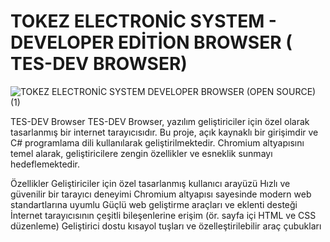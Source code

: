 # TOKEZ ELECTRONİC SYSTEM - DEVELOPER EDİTİON BROWSER ( TES-DEV BROWSER)

![TOKEZ ELECTRONİC SYSTEM DEVELOPER BROWSER (OPEN SOURCE) (1)](https://github.com/wechtof/tesdevbrowser/assets/111958409/034798a6-ae94-4591-87c5-a0c0e4f2795a)

TES-DEV Browser
TES-DEV Browser, yazılım geliştiriciler için özel olarak tasarlanmış bir internet tarayıcısıdır. Bu proje, açık kaynaklı bir girişimdir ve C# programlama dili kullanılarak geliştirilmektedir. Chromium altyapısını temel alarak, geliştiricilere zengin özellikler ve esneklik sunmayı hedeflemektedir.

Özellikler
Geliştiriciler için özel tasarlanmış kullanıcı arayüzü
Hızlı ve güvenilir bir tarayıcı deneyimi
Chromium altyapısı sayesinde modern web standartlarına uyumlu
Güçlü web geliştirme araçları ve eklenti desteği
İnternet tarayıcısının çeşitli bileşenlerine erişim (ör. sayfa içi HTML ve CSS düzenleme)
Geliştirici dostu kısayol tuşları ve özelleştirilebilir araç çubukları
